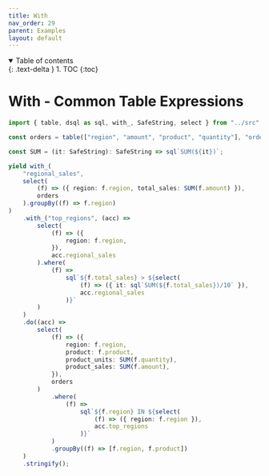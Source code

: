 ```yaml
---
title: With
nav_order: 29
parent: Examples
layout: default
---
```


<details open markdown="block">
  <summary>
    Table of contents
  </summary>
  {: .text-delta }
1. TOC
{:toc}
</details>

# With - Common Table Expressions

```ts eval --replacePrintedInput=../src,sql-select-ts
import { table, dsql as sql, with_, SafeString, select } from "../src";
```

```ts eval
const orders = table(["region", "amount", "product", "quantity"], "orders");

const SUM = (it: SafeString): SafeString => sql`SUM(${it})`;
```

```ts eval --yield=sql
yield with_(
    "regional_sales",
    select(
        (f) => ({ region: f.region, total_sales: SUM(f.amount) }),
        orders
    ).groupBy((f) => f.region)
)
    .with_("top_regions", (acc) =>
        select(
            (f) => ({
                region: f.region,
            }),
            acc.regional_sales
        ).where(
            (f) =>
                sql`${f.total_sales} > ${select(
                    (f) => ({ it: sql`SUM(${f.total_sales})/10` }),
                    acc.regional_sales
                )}`
        )
    )
    .do((acc) =>
        select(
            (f) => ({
                region: f.region,
                product: f.product,
                product_units: SUM(f.quantity),
                product_sales: SUM(f.amount),
            }),
            orders
        )
            .where(
                (f) =>
                    sql`${f.region} IN ${select(
                        (f) => ({ region: f.region }),
                        acc.top_regions
                    )}`
            )
            .groupBy((f) => [f.region, f.product])
    )
    .stringify();
```
